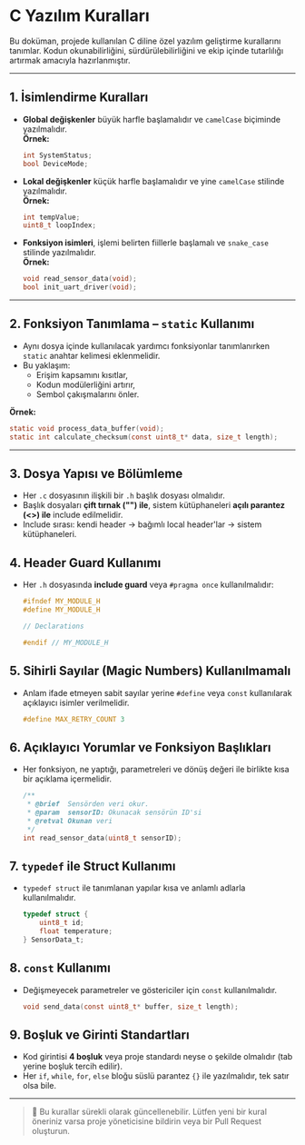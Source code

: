 # C Yazılım Kuralları

Bu doküman, projede kullanılan C diline özel yazılım geliştirme kurallarını tanımlar. Kodun okunabilirliğini, sürdürülebilirliğini ve ekip içinde tutarlılığı artırmak amacıyla hazırlanmıştır.

---

## 1. İsimlendirme Kuralları

- **Global değişkenler** büyük harfle başlamalıdır ve `camelCase` biçiminde yazılmalıdır.  
  **Örnek:**  
  ```c
  int SystemStatus;
  bool DeviceMode;
  ```

- **Lokal değişkenler** küçük harfle başlamalıdır ve yine `camelCase` stilinde yazılmalıdır.  
  **Örnek:**  
  ```c
  int tempValue;
  uint8_t loopIndex;
  ```

- **Fonksiyon isimleri**, işlemi belirten fiillerle başlamalı ve `snake_case` stilinde yazılmalıdır.  
  **Örnek:**  
  ```c
  void read_sensor_data(void);
  bool init_uart_driver(void);
  ```

---

## 2. Fonksiyon Tanımlama – `static` Kullanımı

- Aynı dosya içinde kullanılacak yardımcı fonksiyonlar tanımlanırken `static` anahtar kelimesi eklenmelidir.
- Bu yaklaşım:
  - Erişim kapsamını kısıtlar,
  - Kodun modülerliğini artırır,
  - Sembol çakışmalarını önler.

**Örnek:**
```c
static void process_data_buffer(void);
static int calculate_checksum(const uint8_t* data, size_t length);
```

---

## 3. Dosya Yapısı ve Bölümleme

- Her `.c` dosyasının ilişkili bir `.h` başlık dosyası olmalıdır.
- Başlık dosyaları **çift tırnak ("") ile**, sistem kütüphaneleri **açılı parantez (<>) ile** include edilmelidir.
- Include sırası: kendi header → bağımlı local header'lar → sistem kütüphaneleri.

## 4. Header Guard Kullanımı

- Her `.h` dosyasında **include guard** veya `#pragma once` kullanılmalıdır:
  ```c
  #ifndef MY_MODULE_H
  #define MY_MODULE_H

  // Declarations

  #endif // MY_MODULE_H
  ```

## 5. Sihirli Sayılar (Magic Numbers) Kullanılmamalı

- Anlam ifade etmeyen sabit sayılar yerine `#define` veya `const` kullanılarak açıklayıcı isimler verilmelidir.
  ```c
  #define MAX_RETRY_COUNT 3
  ```

## 6. Açıklayıcı Yorumlar ve Fonksiyon Başlıkları

- Her fonksiyon, ne yaptığı, parametreleri ve dönüş değeri ile birlikte kısa bir açıklama içermelidir.
  ```c
  /**
   * @brief  Sensörden veri okur.
   * @param  sensorID: Okunacak sensörün ID'si
   * @retval Okunan veri
   */
  int read_sensor_data(uint8_t sensorID);
  ```

## 7. `typedef` ile Struct Kullanımı

- `typedef struct` ile tanımlanan yapılar kısa ve anlamlı adlarla kullanılmalıdır.
  ```c
  typedef struct {
      uint8_t id;
      float temperature;
  } SensorData_t;
  ```

## 8. `const` Kullanımı

- Değişmeyecek parametreler ve göstericiler için `const` kullanılmalıdır.
  ```c
  void send_data(const uint8_t* buffer, size_t length);
  ```

## 9. Boşluk ve Girinti Standartları

- Kod girintisi **4 boşluk** veya proje standardı neyse o şekilde olmalıdır (tab yerine boşluk tercih edilir).
- Her `if`, `while`, `for`, `else` bloğu süslü parantez `{}` ile yazılmalıdır, tek satır olsa bile.

---

> 📌 Bu kurallar sürekli olarak güncellenebilir. Lütfen yeni bir kural öneriniz varsa proje yöneticisine bildirin veya bir Pull Request oluşturun.

